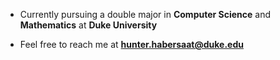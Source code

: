 - Currently pursuing a double major in **Computer Science** and **Mathematics** at **Duke University**

- Feel free to reach me at **hunter.habersaat@duke.edu**
